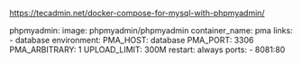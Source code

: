 https://tecadmin.net/docker-compose-for-mysql-with-phpmyadmin/  
  
  phpmyadmin:
    image: phpmyadmin/phpmyadmin
    container_name: pma
    links:
      - database
    environment:
      PMA_HOST: database
      PMA_PORT: 3306
      PMA_ARBITRARY: 1
      UPLOAD_LIMIT: 300M
    restart: always
    ports:
      - 8081:80